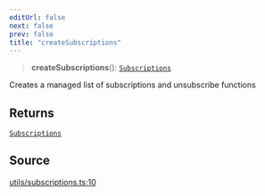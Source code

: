 ```yaml
---
editUrl: false
next: false
prev: false
title: "createSubscriptions"
---
```


> **createSubscriptions**(): [`Subscriptions`](../type-aliases/Subscriptions.md)

Creates a managed list of subscriptions and unsubscribe functions

## Returns

[`Subscriptions`](../type-aliases/Subscriptions.md)

## Source

[utils/subscriptions.ts:10](https://github.com/nodenogg-in/alpha-p2p/blob/a4d5eff/packages/statekit/src/utils/subscriptions.ts#L10)
